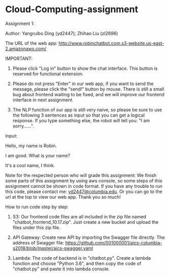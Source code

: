 # Cloud-Computing-assignment

Assignment 1:

Author: Yangruibo Ding (yd2447); Zhihao Liu (zl2696)

The URL of the web app: http://www.robinchatbot.com.s3-website.us-east-2.amazonaws.com/

IMPORTANT: 
1. Please click "Log in" button to show the chat interface. This button is reserved for functional extension.

2. Please do not press "Enter" in our web app, if you want to send the message, please click the "send!" button by mouse. There is still a small bug about frontend waiting to be fixed, and we will improve our frontend interface in next assignment.

3. The NLP function of our app is still very naive, so please be sure to use the following 3 sentences as input so that you can get a logical response. If you type something else, the robot will tell you: "I am sorry......".

Input:

Hello, my name is Robin.

I am good. What is your name?

It's a cool name, I think.

Note for the respected person who will grade this assignment: We finish some parts of this assignment by using aws console, so some steps of this assignment cannot be shown in code format. If you have any trouble to run this code, please contact me: yd2447@columbia.edu. Or you can go to the url at the top to view our web app. Thank you so much!

How to run code step by step:

1. S3: Our frontend code files are all included in the zip file named "chatbot_frontend_10.17.zip". Just create a new bucket and upload the files under this zip file.

2. API Gateway: Create new API by importing the Swagger file directly. The address of Swagger file: https://github.com/001000001/aics-columbia-s2018/blob/master/aics-swagger.yaml

3. Lambda: The code of backend is in "chatbot.py". Create a lambda function and choose "Python 3.6", and then copy the code of "chatbot.py" and paste it into lambda console.

